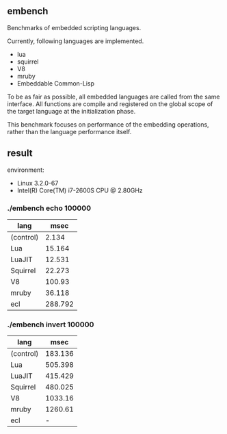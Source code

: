 ## embench

Benchmarks of embedded scripting languages.

Currently, following languages are implemented.

* lua
* squirrel
* V8
* mruby
* Embeddable Common-Lisp

To be as fair as possible, all embedded languages are called from the same interface. All functions are compile and registered on the global scope of the target language at the initialization phase.

This benchmark focuses on performance of the embedding operations, rather than the language performance itself.


## result

environment:

* Linux 3.2.0-67
* Intel(R) Core(TM) i7-2600S CPU @ 2.80GHz

### ./embench echo 100000


| lang | msec |
| ---- | ---- |
| (control) | 2.134 |
| Lua |     15.164 |
| LuaJIT |   12.531 |
| Squirrel |      22.273 |
| V8 |      100.93 |
| mruby |   36.118 |
| ecl |     288.792 |

### ./embench invert 100000

| lang | msec |
| ---- | ---- |
| (control) |    183.136 |
| Lua | 505.398 |
| LuaJIT |     415.429 |
| Squirrel |      480.025 |
| V8 |      1033.16 |
| mruby |   1260.61 |
| ecl |     - |


